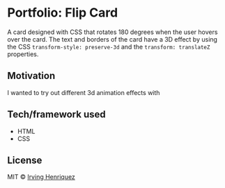 # Portfolio: Flip Card

A card designed with CSS that rotates 180 degrees when the user hovers over the card. The text and borders of the card have a 3D effect  by using the CSS `transform-style: preserve-3d` and the `transform: translateZ` properties. 




## Motivation

I wanted to try out different 3d animation effects with  

## Tech/framework used
- HTML
- CSS



## License
MIT © [Irving Henriquez]()
